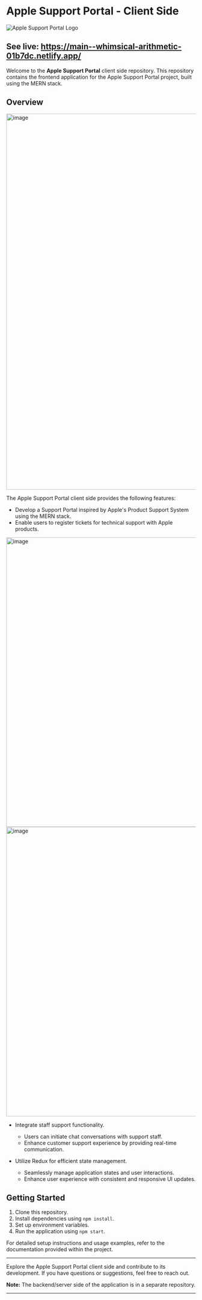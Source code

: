 # Apple Support Portal - Client Side

![Apple Support Portal Logo]()

## See live: https://main--whimsical-arithmetic-01b7dc.netlify.app/


Welcome to the **Apple Support Portal** client side repository. This repository contains the frontend application for the Apple Support Portal project, built using the MERN stack.

## Overview
<img width="1000" alt="image" src="https://github.com/akhmadmamirov/Apple-Product-Support/assets/105142060/e1ba62b6-30f6-4186-bcd6-38fadfa6552e">


The Apple Support Portal client side provides the following features:

- Develop a Support Portal inspired by Apple's Product Support System using the MERN stack.
- Enable users to register tickets for technical support with Apple products.

<img width="770" alt="image" src="https://github.com/akhmadmamirov/Apple-Product-Support/assets/105142060/3c0dd783-ae12-428d-9951-38fb5116a45d">
<img width="770" alt="image" src="https://github.com/akhmadmamirov/Apple-Product-Support/assets/105142060/24bd634a-62c0-4ce4-a0a7-ce6b7f377d93">

- Integrate staff support functionality.
  - Users can initiate chat conversations with support staff.
  - Enhance customer support experience by providing real-time communication.
 
  
- Utilize Redux for efficient state management.
  - Seamlessly manage application states and user interactions.
  - Enhance user experience with consistent and responsive UI updates.
  
## Getting Started

1. Clone this repository.
2. Install dependencies using `npm install`.
3. Set up environment variables.
4. Run the application using `npm start`.

For detailed setup instructions and usage examples, refer to the documentation provided within the project.

---

Explore the Apple Support Portal client side and contribute to its development. If you have questions or suggestions, feel free to reach out.

**Note:** The backend/server side of the application is in a separate repository.

---
